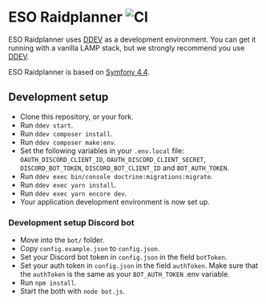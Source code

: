 # ESO Raidplanner ![CI](https://github.com/Woeler/eso-raidplanner/workflows/CI/badge.svg?branch=master)

ESO Raidplanner uses [DDEV](https://github.com/drud/ddev) as a development environment. You can get it running with a vanilla LAMP stack, but we strongly recommend you use [DDEV](https://github.com/drud/ddev).

ESO Raidplanner is based on [Symfony 4.4](https://symfony.com/releases/4.4).

## Development setup

* Clone this repository, or your fork.
* Run `ddev start`.
* Run `ddev composer install`.
* Run `ddev composer make:env`.
* Set the following variables in your `.env.local` file: `OAUTH_DISCORD_CLIENT_ID`, `OAUTH_DISCORD_CLIENT_SECRET`, `DISCORD_BOT_TOKEN`, `DISCORD_BOT_CLIENT_ID` and `BOT_AUTH_TOKEN`.
* Run `ddev exec bin/console doctrine:migrations:migrate`.
* Run `ddev exec yarn install`.
* Run `ddev exec yarn encore dev`.
* Your application development environment is now set up.

### Development setup Discord bot

* Move into the `bot/` folder.
* Copy `config.example.json` to `config.json`.
* Set your Discord bot token in `config.json` in the field `botToken`.
* Set your auth token in `config.json` in the field `authToken`. Make sure that the `authToken` is the same as your `BOT_AUTH_TOKEN` .env variable.
* Run `npm install`.
* Start the both with `node bot.js`.
